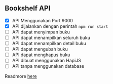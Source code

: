 ## Bookshelf API
- [x] API Menggunakan Port 9000
- [x] API dijalankan dengan perintah ``npm run start``
- [ ] API dapat menyimpan buku
- [ ] API dapat menampilkan seluruh buku
- [ ] API dapat menampilkan detail buku
- [ ] API dapat mengubah buku
- [ ] API dapat menghapus buku
- [ ] API dibuat menggunakan HapiJS
- [ ] API tanpa menggunakan database

Readmore [here](https://www.dicoding.com/academies/261/tutorials/14967/submission-guidance)